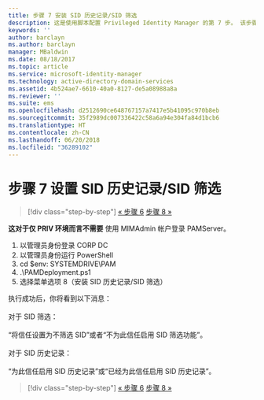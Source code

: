 ```yaml
---
title: 步骤 7 安装 SID 历史记录/SID 筛选
description: 这是使用脚本配置 Privileged Identity Manager 的第 7 步。 该步骤包含设置 SID 历史记录/SID 筛选。
keywords: ''
author: barclayn
ms.author: barclayn
manager: MBaldwin
ms.date: 08/18/2017
ms.topic: article
ms.service: microsoft-identity-manager
ms.technology: active-directory-domain-services
ms.assetid: 4b524ae7-6610-40a0-8127-de5a08988a8a
ms.reviewer: ''
ms.suite: ems
ms.openlocfilehash: d2512690ce648767157a7417e5b41095c970b8eb
ms.sourcegitcommit: 35f2989dc007336422c58a6a94e304fa84d1bcb6
ms.translationtype: HT
ms.contentlocale: zh-CN
ms.lasthandoff: 06/20/2018
ms.locfileid: "36289102"
---
```

# <a name="step-7-set-up-sid-historysid-filtering"></a>步骤 7 设置 SID 历史记录/SID 筛选

> [!div class="step-by-step"]
> [« 步骤 6](sp1-step6-setup-pam-trust.md)
> [步骤 8 »](sp1-step8-pam-deployment-verification.md)

**这对于仅 PRIV 环境而言不需要** 使用 MIMAdmin 帐户登录 PAMServer。

1. 以管理员身份登录 CORP DC
2. 以管理员身份运行 PowerShell
3. cd $env: SYSTEMDRIVE\PAM
4. .\PAMDeployment.ps1
5. 选择菜单选项 8（安装 SID 历史记录/SID 筛选）

执行成功后，你将看到以下消息：<br/></br>
对于 SID 筛选： <br/></br>
“将信任设置为不筛选 SID”或者“不为此信任启用 SID 筛选功能”。 </br></br>
对于 SID 历史记录： </br></br>
“为此信任启用 SID 历史记录”或“已经为此信任启用 SID 历史记录”。

> [!div class="step-by-step"]
> [« 步骤 6](sp1-step6-setup-pam-trust.md)
> [步骤 8 »](sp1-step8-pam-deployment-verification.md)
